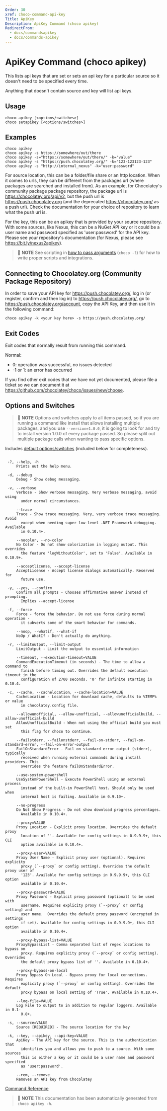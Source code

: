 ```yaml
---
Order: 30
xref: choco-command-api-key
Title: ApiKey
Description: ApiKey Command (choco apikey)
RedirectFrom:
  - docs/commandsapikey
  - docs/commands-apikey
---
```


<!-- This file is automatically generated based on output from https://github.com/chocolatey/choco/blob/stable/src/chocolatey/infrastructure.app/commands/ChocolateyApikeyCommand.cs using https://github.com/chocolatey/choco/blob/stable/GenerateDocs.ps1. Contributions are welcome at the original location(s). If the file is not found, it is not part of the open source edition of Chocolatey or the name of the file is different. -->

# ApiKey Command (choco apikey)

This lists api keys that are set or sets an api key for a particular
 source so it doesn't need to be specified every time.

Anything that doesn't contain source and key will list api keys.

## Usage

    choco apikey [<options/switches>]
    choco setapikey [<options/switches>]

## Examples

    choco apikey
    choco apikey -s https://somewhere/out/there
    choco apikey -s="https://somewhere/out/there/" -k="value"
    choco apikey -s "https://push.chocolatey.org/" -k="123-123123-123"
    choco apikey -s "http://internal_nexus" -k="user:password"

For source location, this can be a folder/file share or an
http location. When it comes to urls, they can be different from the packages
url (where packages are searched and installed from). As an example, for
Chocolatey's community package package repository, the package url is
https://chocolatey.org/api/v2, but the push url is https://push.chocolatey.org
(and the deprecated https://chocolatey.org/ as a push url). Check the
documentation for your choice of repository to learn what the push url is.

For the key, this can be an apikey that is provided by your source repository.
With some sources, like Nexus, this can be a NuGet API key or it could be a
user name and password specified as 'user:password' for the API key. Please see
your repository's documentation (for Nexus, please see
https://bit.ly/nexus2apikey).

> :memo: **NOTE** See scripting in [how to pass arguments](xref:choco-commands#how-to-pass-options-switches) (`choco -?`) for how to
 write proper scripts and integrations.

## Connecting to Chocolatey.org (Community Package Repository)

In order to save your API key for https://push.chocolatey.org/,
 log in (or register, confirm and then log in) to
 https://push.chocolatey.org/, go to https://push.chocolatey.org/account,
 copy the API Key, and then use it in the following command:

    choco apikey -k <your key here> -s https://push.chocolatey.org/

## Exit Codes

Exit codes that normally result from running this command.

Normal:
 - 0: operation was successful, no issues detected
 - -1 or 1: an error has occurred

If you find other exit codes that we have not yet documented, please
 file a ticket so we can document it at
 https://github.com/chocolatey/choco/issues/new/choose.

## Options and Switches

> :memo: **NOTE** Options and switches apply to all items passed, so if you are
 running a command like install that allows installing multiple
 packages, and you use `--version=1.0.0`, it is going to look for and
 try to install version 1.0.0 of every package passed. So please split
 out multiple package calls when wanting to pass specific options.

Includes [default options/switches](xref:choco-commands#default-options-and-switches) (included below for completeness).

~~~

 -?, --help, -h
     Prints out the help menu.

 -d, --debug
     Debug - Show debug messaging.

 -v, --verbose
     Verbose - Show verbose messaging. Very verbose messaging, avoid using
       under normal circumstances.

     --trace
     Trace - Show trace messaging. Very, very verbose trace messaging. Avoid
       except when needing super low-level .NET Framework debugging. Available
       in 0.10.4+.

     --nocolor, --no-color
     No Color - Do not show colorization in logging output. This overrides
       the feature 'logWithoutColor', set to 'False'. Available in 0.10.9+.

     --acceptlicense, --accept-license
     AcceptLicense - Accept license dialogs automatically. Reserved for
       future use.

 -y, --yes, --confirm
     Confirm all prompts - Chooses affirmative answer instead of prompting.
       Implies --accept-license

 -f, --force
     Force - force the behavior. Do not use force during normal operation -
       it subverts some of the smart behavior for commands.

     --noop, --whatif, --what-if
     NoOp / WhatIf - Don't actually do anything.

 -r, --limitoutput, --limit-output
     LimitOutput - Limit the output to essential information

     --timeout, --execution-timeout=VALUE
     CommandExecutionTimeout (in seconds) - The time to allow a command to
       finish before timing out. Overrides the default execution timeout in the
       configuration of 2700 seconds. '0' for infinite starting in 0.10.4.

 -c, --cache, --cachelocation, --cache-location=VALUE
     CacheLocation - Location for download cache, defaults to %TEMP% or value
       in chocolatey.config file.

     --allowunofficial, --allow-unofficial, --allowunofficialbuild, --allow-unofficial-build
     AllowUnofficialBuild - When not using the official build you must set
       this flag for choco to continue.

     --failstderr, --failonstderr, --fail-on-stderr, --fail-on-standard-error, --fail-on-error-output
     FailOnStandardError - Fail on standard error output (stderr), typically
       received when running external commands during install providers. This
       overrides the feature failOnStandardError.

     --use-system-powershell
     UseSystemPowerShell - Execute PowerShell using an external process
       instead of the built-in PowerShell host. Should only be used when
       internal host is failing. Available in 0.9.10+.

     --no-progress
     Do Not Show Progress - Do not show download progress percentages.
       Available in 0.10.4+.

     --proxy=VALUE
     Proxy Location - Explicit proxy location. Overrides the default proxy
       location of ''. Available for config settings in 0.9.9.9+, this CLI
       option available in 0.10.4+.

     --proxy-user=VALUE
     Proxy User Name - Explicit proxy user (optional). Requires explicity
       proxy (`--proxy` or config setting). Overrides the default proxy user of
       '123'. Available for config settings in 0.9.9.9+, this CLI option
       available in 0.10.4+.

     --proxy-password=VALUE
     Proxy Password - Explicit proxy password (optional) to be used with
       username. Requires explicity proxy (`--proxy` or config setting) and
       user name.  Overrides the default proxy password (encrypted in settings
       if set). Available for config settings in 0.9.9.9+, this CLI option
       available in 0.10.4+.

     --proxy-bypass-list=VALUE
     ProxyBypassList - Comma separated list of regex locations to bypass on
       proxy. Requires explicity proxy (`--proxy` or config setting). Overrides
       the default proxy bypass list of ''. Available in 0.10.4+.

     --proxy-bypass-on-local
     Proxy Bypass On Local - Bypass proxy for local connections. Requires
       explicity proxy (`--proxy` or config setting). Overrides the default
       proxy bypass on local setting of 'True'. Available in 0.10.4+.

     --log-file=VALUE
     Log File to output to in addition to regular loggers. Available in 0.1-
       0.8+.

 -s, --source=VALUE
     Source [REQUIRED] - The source location for the key

 -k, --key, --apikey, --api-key=VALUE
     ApiKey - The API key for the source. This is the authentication that
       identifies you and allows you to push to a source. With some sources
       this is either a key or it could be a user name and password specified
       as 'user:password'.

     --rem, --remove
     Removes an API key from Chocolatey

~~~

[Command Reference](xref:choco-commands)

> :memo: **NOTE** This documentation has been automatically generated from `choco apikey -h`.